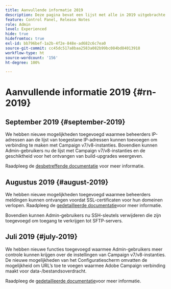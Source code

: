 ```yaml
---
title: Aanvullende informatie 2019
description: Deze pagina bevat een lijst met alle in 2019 uitgebrachte releases van het Configuratiescherm.
feature: Control Panel, Release Notes
role: Admin
level: Experienced
hide: true
hidefromtoc: true
exl-id: bb796bef-1a2b-4f2e-848e-ad682c6c7ea0
source-git-commit: cc45dc517a8baa2583a082b99bc084bd84013918
workflow-type: ht
source-wordcount: '156'
ht-degree: 100%

---
```


# Aanvullende informatie 2019 {#rn-2019}

## September 2019 {#september-2019}

We hebben nieuwe mogelijkheden toegevoegd waarmee beheerders IP-adressen aan de lijst van toegestane IP-adressen kunnen toevoegen om verbinding te maken met Campaign v7/v8-instanties.
Bovendien kunnen Admin-gebruikers nu de lijst met Campaign v7/v8-instanties en de geschiktheid voor het ontvangen van build-upgrades weergeven.

Raadpleeg de [desbetreffende documentatie](../instances-settings/using/ip-allow-listing-instance-access.md) voor meer informatie.

## Augustus 2019 {#august-2019}

We hebben nieuwe mogelijkheden toegevoegd waarmee beheerders meldingen kunnen ontvangen voordat SSL-certificaten voor hun domeinen verlopen. Raadpleeg de [gedetailleerde documentatie](../subdomains-certificates/using/monitoring-ssl-certificates.md)voor meer informatie.

Bovendien kunnen Admin-gebruikers nu SSH-sleutels verwijderen die zijn toegevoegd om toegang te verkrijgen tot SFTP-servers.

## Juli 2019 {#july-2019}

We hebben nieuwe functies toegevoegd waarmee Admin-gebruikers meer controle kunnen krijgen over de instellingen van Campaign v7/v8-instanties. De nieuwe mogelijkheden van het Configuratiescherm omvatten de mogelijkheid om URL’s toe te voegen waarmee Adobe Campaign verbinding maakt voor data-/bestandsoverdracht.

Raadpleeg de [gedetailleerde documentatie](../instances-settings/using/url-permissions.md)voor meer informatie.
